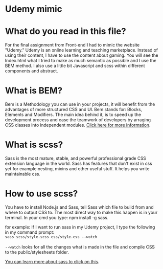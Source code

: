 # Udemy mimic

# What do you read in this file?
For the final assignment from Front-end I had to mimic the website "Udemy." Udemy is an online learning and teaching marketplace. Instead of using their content, I have to use the content about gaming.
You will see the Index.html what I tried to make as much semantic as possible and I use the BEM method.
I also use a little bit Javascript and scss within different components and abstract.

# What is BEM?
Bem is a Methodology you can use in your projects, it will benefit from the advantages of more structured CSS and UI. Bem stands for: Blocks, Elements and Modifiers. The main idea behind it, is to speed up the development process and ease the teamwork of developers by arraging CSS classes into independent modules. 
[Click here for more information](https://getbem.com/introduction/).

# What is scss?
Sass is the most mature, stable, and powerful professional grade CSS extension language in the world.
Sass has features that don't exist in css yet for example nesting, mixins and other useful stuff. It helps you write maintainable css.

# How to use scss?
You have to install Node.js and Sass, tell Sass which file to build from and where to output CSS to. The most direct way to make this happen is in your terminal. In your cmd you type: npm install -g sass.

for example:
If I want to run sass in my Udemy project, I type the following in my command prompt:<br>
```sass scss/style.scss css/style.css --watch```<br><br>
```--watch``` looks for all the changes what is made in the file and compile CSS to the public/stylesheets folder.

[You can learn more about sass to click on this](https://sass-lang.com/).
